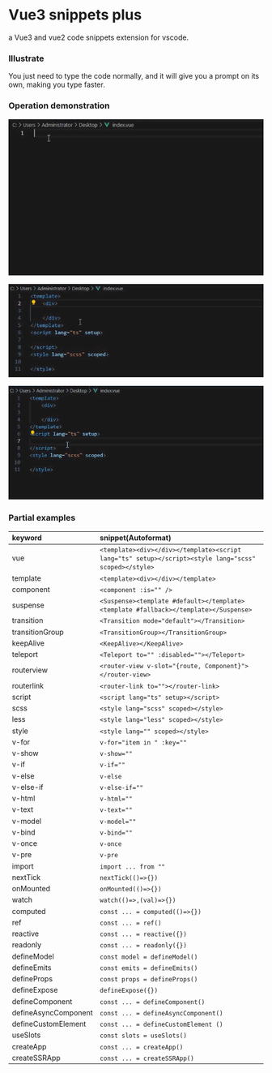 # Vue3 snippets plus

a Vue3 and vue2 code snippets extension for vscode.

### Illustrate

You just need to type the code normally, and it will give you a prompt on its own, making you type faster.

### Operation demonstration

![](./assets/vuedemo.gif)

![](./assets/v-for.gif)

![](./assets/mounted.gif)

### Partial examples

| keyword              | snippet(Autoformat)                                                                                   |
| :------------------- | :---------------------------------------------------------------------------------------------------- |
| vue                  | `<template><div></div></template><script lang="ts" setup></script><style lang="scss" scoped></style>` |
| template             | `<template><div></div></template>`                                                                    |
| component            | `<component :is="" />`                                                                                |
| suspense             | `<Suspense><template #default></template><template #fallback></template></Suspense>`                  |
| transition           | `<Transition mode="default"></Transition>`                                                            |
| transitionGroup      | `<TransitionGroup></TransitionGroup>`                                                                 |
| keepAlive            | `<KeepAlive></KeepAlive>`                                                                             |
| teleport             | `<Teleport to="" :disabled=""></Teleport>`                                                            |
| routerview           | `<router-view v-slot="{route, Component}"></router-view>`                                             |
| routerlink           | `<router-link to=""></router-link>`                                                                   |
| script               | `<script lang="ts" setup></script>`                                                                   |
| scss                 | `<style lang="scss" scoped></style>`                                                                  |
| less                 | `<style lang="less" scoped></style>`                                                                  |
| style                | `<style lang="" scoped></style>`                                                                      |
| v-for                | `v-for="item in " :key=""`                                                                            |
| v-show               | `v-show=""`                                                                                           |
| v-if                 | `v-if=""`                                                                                             |
| v-else               | `v-else`                                                                                              |
| v-else-if            | `v-else-if=""`                                                                                        |
| v-html               | `v-html=""`                                                                                           |
| v-text               | `v-text=""`                                                                                           |
| v-model              | `v-model=""`                                                                                          |
| v-bind               | `v-bind=""`                                                                                           |
| v-once               | `v-once`                                                                                              |
| v-pre                | `v-pre`                                                                                               |
| import               | `import ... from ""`                                                                                  |
| nextTick             | `nextTick(()=>{})`                                                                                    |
| onMounted            | `onMounted(()=>{})`                                                                                   |
| watch                | `watch(()=>,(val)=>{})`                                                                               |
| computed             | `const ... = computed(()=>{})`                                                                        |
| ref                  | `const ... = ref()`                                                                                   |
| reactive             | `const ... = reactive({})`                                                                            |
| readonly             | `const ... = readonly({})`                                                                            |
| defineModel          | `const model = defineModel()`                                                                         |
| defineEmits          | `const emits = defineEmits()`                                                                         |
| defineProps          | `const props = defineProps()`                                                                         |
| defineExpose         | `defineExpose({})`                                                                                    |
| defineComponent      | `const ... = defineComponent()`                                                                       |
| defineAsyncComponent | `const ... = defineAsyncComponent()`                                                                  |
| defineCustomElement  | `const ... = defineCustomElement ()`                                                                  |
| useSlots             | `const slots = useSlots()`                                                                            |
| createApp            | `const ... = createApp()`                                                                             |
| createSSRApp         | `const ... = createSSRApp()`                                                                          |
